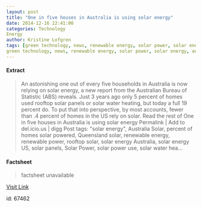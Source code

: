 ```yaml
---
layout: post
title: "One in five houses in Australia is using solar energy"
date: 2014-12-16 22:41:00
categories: Technology
Energy
author: Kristine Lofgren
tags: [green technology, news, renewable energy, solar power, solar energy, australia solar, percent of homes solar powered, queensland solar, renewable power, rooftop solar, solar energy australia, solar energy us, solar panels, solar power use, solar water heater, south australia solar, us solar power, using solar
green technology, news, renewable energy, solar power, solar energy, australia solar, percent of homes solar powered, queensland solar, renewable power, rooftop solar, solar energy australia, solar energy us, solar panels, solar power use, solar water heater, south australia solar, us solar power, using solar]
---
```



#### Extract
>An astonishing one out of every five households in Australia is now relying on solar energy, a new report from the Australian Bureau of Statistic (ABS) reveals. Just 3 years ago only 5 percent of homes used rooftop solar panels or solar water heating, but today a full 19 percent do. To put that into perspective, by most accounts, fewer than .4 percent of homes in the US rely on solar. Read the rest of One in five houses in Australia is using solar energy Permalink | Add to del.icio.us | digg Post tags: "solar energy", Australia Solar, percent of homes solar powered, Queensland solar, renewable energy, renewable power, rooftop solar, solar energy Australia, solar energy US, solar panels, Solar Power, solar power use, solar water hea...

#### Factsheet
>factsheet unavailable

[Visit Link](http://inhabitat.com/one-in-five-houses-in-australia-is-using-solar-energy/)

id:   67462


